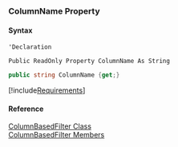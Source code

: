 ﻿### ColumnName Property

#### Syntax

```vbnet
'Declaration

Public ReadOnly Property ColumnName As String
```

```csharp
public string ColumnName {get;}
```

[!include[Requirements](../partials/requirements.md)]

#### Reference

[ColumnBasedFilter Class](fcSDK~FChoice.Foundation.Filters.ColumnBasedFilter.md)  
[ColumnBasedFilter Members](fcSDK~FChoice.Foundation.Filters.ColumnBasedFilter_members.md)